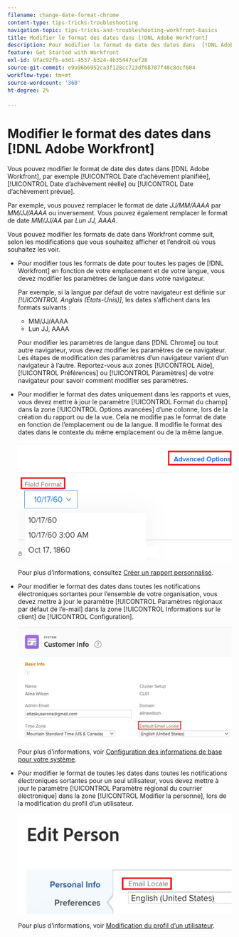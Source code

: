 ```yaml
---
filename: change-date-format-chrome
content-type: tips-tricks-troubleshooting
navigation-topic: tips-tricks-and-troubleshooting-workfront-basics
title: Modifier le format des dates dans [!DNL Adobe Workfront]
description: Pour modifier le format de date des dates dans  [!DNL Adobe Workfront] vous devez modifier les paramètres de langue dans votre navigateur.
feature: Get Started with Workfront
exl-id: 9fac92fb-e3d1-4537-b324-4b35447cef28
source-git-commit: e9a96b6952ca3f128cc723df68787f40c8dcf604
workflow-type: tm+mt
source-wordcount: '360'
ht-degree: 2%

---
```


# Modifier le format des dates dans [!DNL Adobe Workfront]

<!--this article used to be called "Change the date format in Adobe Workfront when using Chrome". The team decieded to make it more generic and hide the steps. Also see drafted content below-->

Vous pouvez modifier le format de date des dates dans [!DNL Adobe Workfront], par exemple [!UICONTROL Date d’achèvement planifiée], [!UICONTROL Date d’achèvement réelle] ou [!UICONTROL Date d’achèvement prévue].

Par exemple, vous pouvez remplacer le format de date _JJ/MM/AAAA_ par _MM/JJ/AAAA_ ou inversement.
Vous pouvez également remplacer le format de date _MM/JJ/AA_ par _Lun JJ, AAAA_.

Vous pouvez modifier les formats de date dans Workfront comme suit, selon les modifications que vous souhaitez afficher et l’endroit où vous souhaitez les voir.

* Pour modifier tous les formats de date pour toutes les pages de [!DNL Workfront] en fonction de votre emplacement et de votre langue, vous devez modifier les paramètres de langue dans votre navigateur.

  Par exemple, si la langue par défaut de votre navigateur est définie sur *[!UICONTROL Anglais (États-Unis)]*, les dates s’affichent dans les formats suivants :

   * MM/JJ/AAAA
   * Lun JJ, AAAA

  Pour modifier les paramètres de langue dans [!DNL Chrome] ou tout autre navigateur, vous devez modifier les paramètres de ce navigateur. Les étapes de modification des paramètres d’un navigateur varient d’un navigateur à l’autre. Reportez-vous aux zones [!UICONTROL Aide], [!UICONTROL Préférences] ou [!UICONTROL Paramètres] de votre navigateur pour savoir comment modifier ses paramètres.

* Pour modifier le format des dates uniquement dans les rapports et vues, vous devez mettre à jour le paramètre [!UICONTROL Format du champ] dans la zone [!UICONTROL Options avancées] d’une colonne, lors de la création du rapport ou de la vue. Cela ne modifie pas le format de date en fonction de l’emplacement ou de la langue. Il modifie le format des dates dans le contexte du même emplacement ou de la même langue.

  ![](assets/field-format-in-advanced-options-of-a-view-highlighted.png)

  Pour plus d’informations, consultez [Créer un rapport personnalisé](../../reports-and-dashboards/reports/creating-and-managing-reports/create-custom-report.md).

* Pour modifier le format des dates dans toutes les notifications électroniques sortantes pour l’ensemble de votre organisation, vous devez mettre à jour le paramètre [!UICONTROL Paramètres régionaux par défaut de l’e-mail] dans la zone [!UICONTROL Informations sur le client] de [!UICONTROL Configuration].

  ![](assets/default-email-locale-field.png)

  Pour plus d’informations, voir [Configuration des informations de base pour votre système](../../administration-and-setup/get-started-wf-administration/configure-basic-info.md).

* Pour modifier le format de toutes les dates dans toutes les notifications électroniques sortantes pour un seul utilisateur, vous devez mettre à jour le paramètre [!UICONTROL Paramètre régional du courrier électronique] dans la zone [!UICONTROL Modifier la personne], lors de la modification du profil d’un utilisateur.

  ![](assets/email-locale-for-user-profile-highlighted.png)

  Pour plus d’informations, voir [Modification du profil d’un utilisateur](../../administration-and-setup/add-users/create-and-manage-users/edit-a-users-profile.md).

<!--drafted because we should not document steps for a third-party application

To change your language settings in Chrome:

1. Click the 3-dots in the top right corner of your Chrome interface, then click **Settings**.
1. On the left area of the Settings page, expand **Advanced**, then click **Languages**.  
   Or  
   Search for *language*&nbsp;at the top of the Settings page, then click **Languages**.

1. In the **Language** list, locate the language and region that use your preferred date format.

   **Example:** If you speak English and you want the date format to be MM/DD/YYYY, you would select **English (United States)**. If you speak English and you want the date format to be DD/MM/YYY, you would select **English (United Kingdom)**.

1. (Conditional) If the language and region you want to use are not visible in the list, click **Add languages** to add it to the list.
1. Click the 3-dot menu next to the language and region you want to use, then click **Move to the top**.
1. Return to the Workfront interface, then refresh the page.  
   The date format is now updated in projects and other areas of Workfront that use MM/DD/YYYY or DD/MM/YYYY format when displaying dates.

   -->
